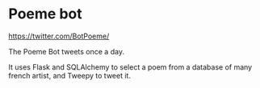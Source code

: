 # Poeme bot

https://twitter.com/BotPoeme/

The Poeme Bot tweets once a day. 

It uses Flask and SQLAlchemy to select a poem from a database of many french artist, and Tweepy to tweet it.

 